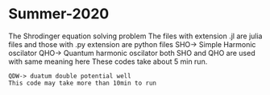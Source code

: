 # Summer-2020
The Shrodinger equation solving problem
The files with extension .jl are julia files
and those with .py extension are python files
    SHO-> Simple Harmonic oscilator
    QHO-> Quantum harmonic oscilator
    both SHO and QHO are used with same meaning here
    These codes take about 5 min run.
    
    QDW-> duatum double potential well
    This code may take more than 10min to run
